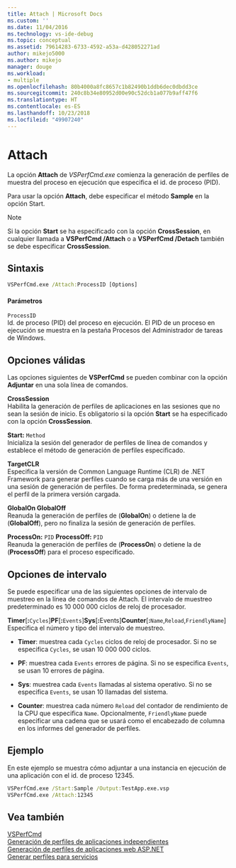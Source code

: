 ```yaml
---
title: Attach | Microsoft Docs
ms.custom: ''
ms.date: 11/04/2016
ms.technology: vs-ide-debug
ms.topic: conceptual
ms.assetid: 79614283-6733-4592-a53a-d428052271ad
author: mikejo5000
ms.author: mikejo
manager: douge
ms.workload:
- multiple
ms.openlocfilehash: 80b4000a8fc8657c1b82490b1ddb6dec0dbdd3ce
ms.sourcegitcommit: 240c8b34e80952d00e90c52dcb1a077b9aff47f6
ms.translationtype: HT
ms.contentlocale: es-ES
ms.lasthandoff: 10/23/2018
ms.locfileid: "49907240"
---
```

# <a name="attach"></a>Attach
La opción **Attach** de *VSPerfCmd.exe* comienza la generación de perfiles de muestra del proceso en ejecución que especifica el id. de proceso (PID).  
  
 Para usar la opción **Attach**, debe especificar el método **Sample** en la opción Start.  
  
> [!NOTE]
>  Si la opción **Start** se ha especificado con la opción **CrossSession**, en cualquier llamada a **VSPerfCmd /Attach** o a **VSPerfCmd /Detach** también se debe especificar **CrossSession**.  
  
## <a name="syntax"></a>Sintaxis  
  
```cmd  
VSPerfCmd.exe /Attach:ProcessID [Options]  
```  
  
#### <a name="parameters"></a>Parámetros  
 `ProcessID`  
 Id. de proceso (PID) del proceso en ejecución. El PID de un proceso en ejecución se muestra en la pestaña Procesos del Administrador de tareas de Windows.  
  
## <a name="valid-options"></a>Opciones válidas  
 Las opciones siguientes de **VSPerfCmd** se pueden combinar con la opción **Adjuntar** en una sola línea de comandos.  
  
 **CrossSession**  
 Habilita la generación de perfiles de aplicaciones en las sesiones que no sean la sesión de inicio. Es obligatorio si la opción **Start** se ha especificado con la opción **CrossSession**.  
  
 **Start:** `Method`  
 Inicializa la sesión del generador de perfiles de línea de comandos y establece el método de generación de perfiles especificado.  
  
 **TargetCLR**  
 Especifica la versión de Common Language Runtime (CLR) de .NET Framework para generar perfiles cuando se carga más de una versión en una sesión de generación de perfiles. De forma predeterminada, se genera el perfil de la primera versión cargada.  
  
 **GlobalOn GlobalOff**  
 Reanuda la generación de perfiles de (**GlobalOn**) o detiene la de (**GlobalOff**), pero no finaliza la sesión de generación de perfiles.  
  
 **ProcessOn:** `PID` **ProcessOff:** `PID`  
 Reanuda la generación de perfiles de (**ProcessOn**) o detiene la de (**ProcessOff**) para el proceso especificado.  
  
## <a name="interval-options"></a>Opciones de intervalo  
 Se puede especificar una de las siguientes opciones de intervalo de muestreo en la línea de comandos de Attach. El intervalo de muestreo predeterminado es 10 000 000 ciclos de reloj de procesador.  
  
 **Timer**[**:**`Cycles`]**PF**[**:**`Events`]**Sys**[<strong>:</strong>Events]**Counter**[**:**`Name`,`Reload`,`FriendlyName`]  
 Especifica el número y tipo del intervalo de muestreo.  
  
-   **Timer**: muestrea cada `Cycles` ciclos de reloj de procesador. Si no se especifica `Cycles`, se usan 10 000 000 ciclos.  
  
-   **PF**: muestrea cada `Events` errores de página. Si no se especifica `Events`, se usan 10 errores de página.  
  
-   **Sys**: muestrea cada `Events` llamadas al sistema operativo. Si no se especifica `Events`, se usan 10 llamadas del sistema.  
  
-   **Counter**: muestrea cada número `Reload` del contador de rendimiento de la CPU que especifica `Name`. Opcionalmente, `FriendlyName` puede especificar una cadena que se usará como el encabezado de columna en los informes del generador de perfiles.  
  
## <a name="example"></a>Ejemplo  
 En este ejemplo se muestra cómo adjuntar a una instancia en ejecución de una aplicación con el id. de proceso 12345.  
  
```cmd  
VSPerfCmd.exe /Start:Sample /Output:TestApp.exe.vsp  
VSPerfCmd.exe /Attach:12345  
```  
  
## <a name="see-also"></a>Vea también  
 [VSPerfCmd](../profiling/vsperfcmd.md)   
 [Generación de perfiles de aplicaciones independientes](../profiling/command-line-profiling-of-stand-alone-applications.md)   
 [Generación de perfiles de aplicaciones web ASP.NET](../profiling/command-line-profiling-of-aspnet-web-applications.md)   
 [Generar perfiles para servicios](../profiling/command-line-profiling-of-services.md)